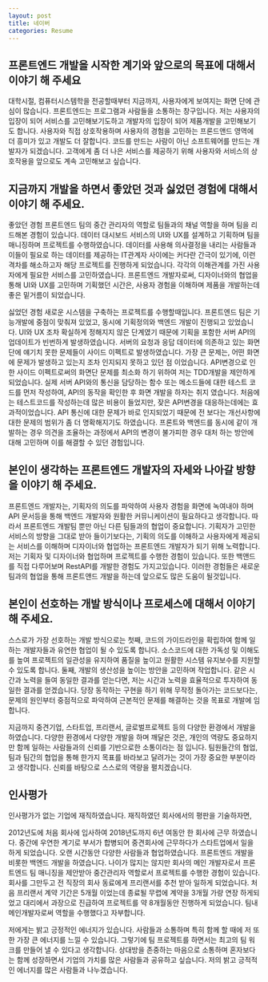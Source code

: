 ```yaml
---
layout: post
title: 네이버
categories: Resume
---
```


## 프론트엔드 개발을 시작한 계기와 앞으로의 목표에 대해서 이야기 해 주세요
대학시절, 컴퓨터시스템학을 전공할때부터 지금까지, 사용자에게 보여지는 화면 단에 관심이 많습니다. 프론트엔드는 프로그램과 사람들을 소통하는 창구입니다. 저는 사용자의 입장이 되어 서비스를 고민해보기도하고 개발자의 입장이 되어 제품개발을 고민해보기도 합니다. 사용자와 직접 상호작용하며 사용자의 경험을 고민하는 프론드앤드 영역에 더 흥미가 있고 개발도 더 잘합니다. 코드를 만드는 사람이 아닌 소프트웨어를 만드는 개발자가 되겠습니다. 고객에게 좀 더 나은 서비스를 제공하기 위해 사용자와 서비스의 상호작용을 앞으로도 계속 고민해보고 싶습니다. 

## 지금까지 개발을 하면서 좋았던 것과 싫었던 경험에 대해서 이야기 해 주세요.
좋았던 경험
프론트엔드 팀의 중간 관리자의 역할로 팀들과의 채널 역할을 하며 팀을 리드해본 경험이 있습니다. 데이터 대시보드 서비스의 UI와 UX를 설계하고 기획하며 팀을 매니징하며 프로젝트를 수행하였습니다. 데이터를 사용해 의사결정을 내리는 사람들과 이들이 필요로 하는 데이터를 제공하는 IT관계자 사이에는 커다란 간극이 있기에, 이런 격차를 해소하고자 해당 프로젝트를 진행하게 되었습니다. 각각의 이해관계를 가진 사용자에게 필요한 서비스를 고민하였습니다. 프론트엔드 개발자로써, 디자이너와의 협업을 통해 UI와 UX를 고민하며 기획했던 시간은, 사용자 경험을 이해하며 제품을 개발하는데 좋은 밑거름이 되었습니다. 


싫었던 경험
새로운 시스템을 구축하는 프로젝트를 수행할때입니다. 프론트엔드 팀은 기능개발에 중점이 맞춰져 있었고, 동시에 기획정의와 백엔드 개발이 진행되고 있었습니다. UI와 UX 조차 확실하게 정해지지 않은 단계였기 때문에 기획을 포함한 서버 API의 업데이트가 빈번하게 발생하였습니다. 서버의 요청과 응답 데이터에 의존하고 있는 화면단에 얘기치 못한 문제들이 사이드 이펙트로 발생하였습니다. 가장 큰 문제는, 어떤 화면에 문제가 발생하고 있는지 조차 인지되지 못하고 있던 점 이었습니다. API변경으로 인한 사이드 이펙트로써의 화면단 문제를 최소화 하기 위하여 저는 TDD개발을 제안하게 되었습니다. 실제 서버 API와의 통신을 담당하는 함수 또는 메소드들에 대한 테스트 코드를 먼저 작성하여, API의 동작을 확인한 후 화면 개발을 하자는 취지 였습니다. 처음에는 테스트코드를 작성하는데 많은 비용이 들었지만, 잦은 API변경을 대응하는데에는 효과적이었습니다. API 통신에 대한 문제가 바로 인지되었기 때문에 전 보다는 개선사항에 대한 문제의 범위가 좀 더 명확해지기도 하였습니다. 프론트와 백엔드를 동시에 같이 개발하는 경우 의견을 조율하는 과정에서 API의 변경이 불가피한 경우 대처 하는 방안에 대해 고민하며 이를 해결할 수 있던 경험입니다.



## 본인이 생각하는 프론트엔드 개발자의 자세와 나아갈 방향을 이야기 해 주세요.

프론트엔드 개발자는, 기획자의 의도를 파악하여 사용자 경험을 화면에 녹여내야 하며 API 문서등을 통해 백엔드 개발자와 원활한 커뮤니케이션이 필요하다고 생각합니다. 따라서 프론트엔드 개발팀 뿐만 아닌 다른 팀들과의 협업이 중요합니다. 기획자가 고민한 서비스의 방향을 그대로 받아 들이기보다는, 기획의 의도를 이해하고 사용자에게 제공되는 서비스를 이해하며 디자이너와 협업하는 프론트엔드 개발자가 되기 위해 노력합니다. 저는 기획자 및 디자이너와 협업하며 프로젝트를 수행한 경험이 있습니다. 또한 백앤드를 직접 다루어보며 RestAPI를 개발한 경험도 가지고있습니다. 이러한 경험들은 새로운 팀과의 협업을 통해 프론트앤드 개발을 하는데 앞으로도 많은 도움이 될것입니다.

## 본인이 선호하는 개발 방식이나 프로세스에 대해서 이야기 해 주세요.

스스로가 가장 선호하는 개발 방식으로는 첫째, 코드의 가이드라인을 확립하여 함께 일하는 개발자들과 유연한 협업이 될 수 있도록 합니다. 소스코드에 대한 가독성 및 이해도를 높여 프로젝트의 일관성을 유지하여 품질을 높이고 원활한 시스템 유지보수를 지원할 수 있도록 합니다. 둘째, 개발의 생산성을 높이는 방안을 고민하며 작업합니다. 같은 시간과 노력을 들여 동일한 결과를 얻는다면, 저는 시간과 노력을 효율적으로 투자하여 동일한 결과를 얻겠습니다. 당장 동작하는 구현을 하기 위해 무작정 돌아가는 코드보다는, 문제의 원인부터 중점적으로 파악하여 근본적인 문제를 해결하는 것을 목표로 개발에 임합니다.

지금까지 중견기업, 스타트업, 프리랜서, 글로벌프로젝트 등의 다양한 환경에서 개발을 하였습니다. 다양한 환경에서 다양한 개발을 하며 깨달은 것은, 개인의 역량도 중요하지만 함께 일하는 사람들과의 신뢰를 기반으로한 소통이라는 점 입니다. 팀원들간의 협업, 팀과 팀간의 협업을 통해 한가지 목표를 바라보고 달려가는 것이 가장 중요한 부분이라고 생각합니다. 신뢰를 바탕으로 스스로의 역량을 펼치겠습니다. 


## 인사평가
인사평가가 없는 기업에 재직하였습니다. 재직하였던 회사에서의 평판을 기술하자면, 

2012년도에 처음 회사에 입사하여 2018년도까지 6년 여동안 한 회사에 근무 하였습니다. 중간에 우연한 계기로 부서가 합병되어 중견회사에 근무하다가 스타트업에서 일을 하게 되었습니다. 오랜 시간동안 다양한 사람들과 협업하였습니다. 프론트엔드 개발을 비롯한 백엔드 개발을 하였습니다. 나이가 많지는 않지만 회사의 메인 개발자로서 프론트엔드 팀 매니징을 제안받아 중간관리자 역할로서 프로젝트를 수행한 경험이 있습니다. 회사를 그만두고 전 직장의 회사 동료에게 프리랜서를 추천 받아 일하게 되었습니다. 처음 프리랜서 계약 기간은 5개월 이었는데 종료될 무렵에 계약을 3개월 가량 연장 하게되었고 대리에서 과장으로 진급하여 프로젝트를 약 8개월동안 진행하게 되었습니다. 팀내 메인개발자로써 역할을 수행했다고 자부합니다.

저에게는 밝고 긍정적인 에너지가 있습니다. 사람들과 소통하며 특히 함께 할 때에 저 또한 가장 큰 에너지를 느낄 수 있습니다. 그렇기에 팀 프로젝트를 하면서는 최고의 팀 워크를 만들어 낼 수 있다고 생각합니다. 상대방을 존중하는 마음으로 소통하며 혼자보다는 함께 성장하면서 기업의 가치를 많은 사람들과 공유하고 싶습니다. 저의 밝고 긍적적인 에너지를 많은 사람들과 나누겠습니다.